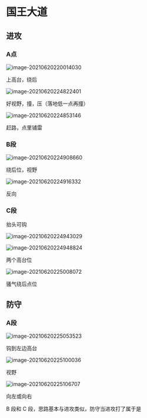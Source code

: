 # 国王大道

## 进攻

### A点

![image-20210620220014030](http://image.trouvaille0198.top/image-20210620220014030.png)

上高台，绕后

![image-20210620224822401](http://image.trouvaille0198.top/image-20210620224822401.png)

好视野，撞，压（落地低一点再撞）

![image-20210620224853146](http://image.trouvaille0198.top/image-20210620224853146.png)

赶路，点里铺雷

### B段

![image-20210620224908660](http://image.trouvaille0198.top/image-20210620224908660.png)

绕后位，视野

![image-20210620224916332](http://image.trouvaille0198.top/image-20210620224916332.png)

反向

### C段

抬头可钩

![image-20210620224943029](http://image.trouvaille0198.top/image-20210620224943029.png)

![image-20210620224948824](http://image.trouvaille0198.top/image-20210620224948824.png)

两个高台位

![image-20210620225008072](http://image.trouvaille0198.top/image-20210620225008072.png)

骚气绕后点位

## 防守

### A段

![image-20210620225053523](http://image.trouvaille0198.top/image-20210620225053523.png)

钩到左边高台

![image-20210620225100036](http://image.trouvaille0198.top/image-20210620225100036.png)

视野

![image-20210620225106707](http://image.trouvaille0198.top/image-20210620225106707.png)

向左或向右

B 段和 C 段，思路基本与进攻类似，防守当进攻打了属于是